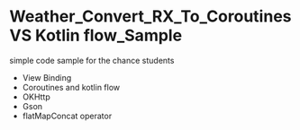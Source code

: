 # Weather_Convert_RX_To_Coroutines VS Kotlin flow_Sample
simple code sample for the chance students

- View Binding
- Coroutines and kotlin flow
- OKHttp
- Gson
- flatMapConcat operator
